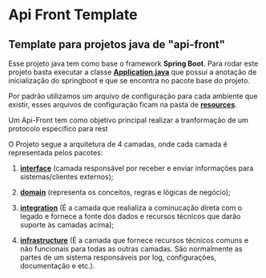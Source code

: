 # Api Front Template
## Template para projetos java de "api-front"

Esse projeto java tem como base o framework **Spring Boot**. Para rodar este projeto basta executar a classe [**Application.java**](https://github.com/Sensedia/api-front-template/blob/master/src/main/java/com/sensedia/apifront/projectname/Application.java) que possui a anotação de inicialização do springboot e que se encontra no pacote base do projeto.

Por padrão utilizamos um arquivo de configuração para cada ambiente que existir, esses arquivos de configuração ficam na pasta de 
[**resources**](https://github.com/Sensedia/api-front-template/tree/master/src/main/resources).


Um Api-Front tem como objetivo principal realizar a tranformação de um protocolo especifico para rest

O Projeto segue a arquitetura de 4 camadas, onde cada camada é representada pelos pacotes:

1. [**interface**](https://github.com/Sensedia/api-front-template/tree/master/src/main/java/com/sensedia/apifront/projectname/interfaces) (camada responsável por receber e enviar informações para sistemas/clientes externos);

2. [**domain**](https://github.com/Sensedia/api-front-template/tree/master/src/main/java/com/sensedia/apifront/projectname/domain) (representa os conceitos, regras e lógicas de negócio);

3. [**integration**](https://github.com/Sensedia/api-front-template/tree/master/src/main/java/com/sensedia/apifront/projectname/integration) (É a camada que realializa a cominucação direta com o legado e fornece a fonte dos dados e recursos técnicos que darão suporte às camadas acima);

4. [**infrastructure**](https://github.com/Sensedia/api-front-template/tree/master/src/main/java/com/sensedia/apifront/projectname/infrastructure) (É a camada que fornece recursos técnicos comuns e não funcionais para todas as outras camadas. São normalmente as partes de um sistema responsáveis por log, configurações, documentação e etc.).
